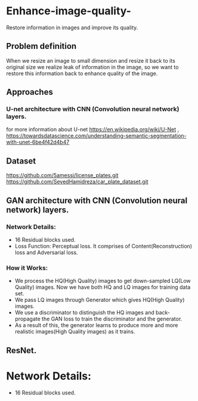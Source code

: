 # Enhance-image-quality-
Restore information in images and improve its quality.

## Problem definition 

When we resize an image to small dimension and resize it back to its original size we realize leak of information in the image, so we want to restore this information back to enhance quality of the image.

## Approaches
### U-net architecture with CNN (Convolution neural network) layers.

for more information about U-net https://en.wikipedia.org/wiki/U-Net , https://towardsdatascience.com/understanding-semantic-segmentation-with-unet-6be4f42d4b47

## Dataset 
https://github.com/5amessi/license_plates.git
https://github.com/SeyedHamidreza/car_plate_dataset.git

## GAN architecture with CNN (Convolution neural network) layers.
### Network Details:
* 16 Residual blocks used.
* Loss Function: Perceptual loss. It comprises of Content(Reconstruction) loss and Adversarial loss.
### How it Works:
* We process the HQ(High Quality) images to get down-sampled LQ(Low Quality) images. 
  Now we have both HQ and LQ images for training data set.
* We pass LQ images through Generator which gives HQ(High Quality) images.
* We use a discriminator to distinguish the HQ images and back-propagate the GAN loss to train the discriminator
  and the generator.
* As a result of this, the generator learns to produce more and more realistic images(High Quality images) as 
  it trains.
  
## ResNet.
# Network Details:
* 16 Residual blocks used.





